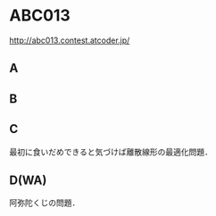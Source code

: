 # ABC013
http://abc013.contest.atcoder.jp/

## A

## B

## C
最初に食いだめできると気づけば離散線形の最適化問題．

## D(WA)
阿弥陀くじの問題．
